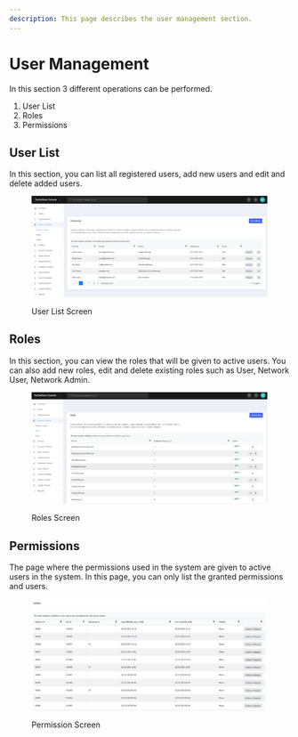 ```yaml
---
description: This page describes the user management section.
---
```


# User Management

In this section 3 different operations can be performed.

1. User List
2. Roles
3. Permissions

## User List

In this section, you can list all registered users, add new users and edit and delete added users.

<figure><img src="../../../.gitbook/assets/user list.png" alt=""><figcaption><p>User List Screen</p></figcaption></figure>

## Roles

In this section, you can view the roles that will be given to active users. You can also add new roles, edit and delete existing roles such as User, Network User, Network Admin.

<figure><img src="../../../.gitbook/assets/roles.png" alt=""><figcaption><p>Roles Screen</p></figcaption></figure>

## Permissions

The page where the permissions used in the system are given to active users in the system. In this page, you can only list the granted permissions and users.

<figure><img src="../../../.gitbook/assets/permissions.png" alt=""><figcaption><p>Permission Screen</p></figcaption></figure>
